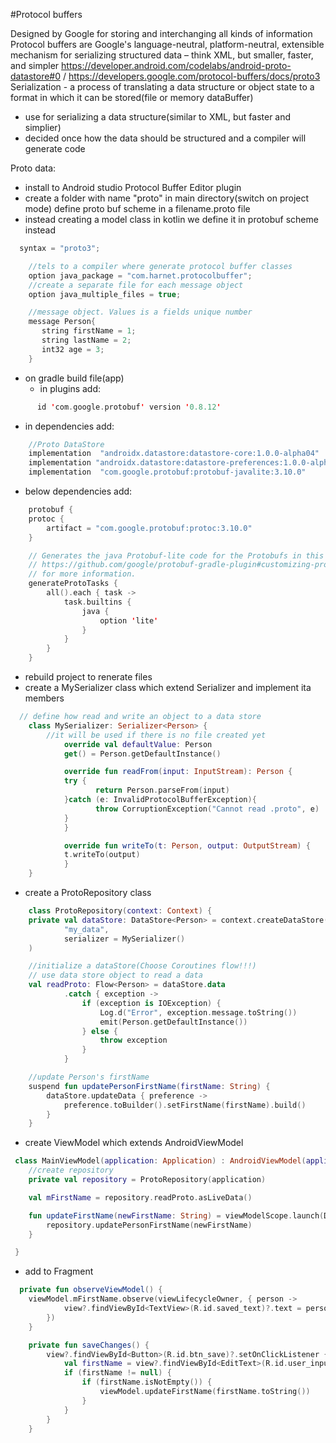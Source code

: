 #Protocol buffers

Designed by Google for storing and interchanging all kinds of information
Protocol buffers are Google's language-neutral, platform-neutral, extensible mechanism for serializing structured data – think XML, but smaller, faster, and simpler
https://developer.android.com/codelabs/android-proto-datastore#0 / https://developers.google.com/protocol-buffers/docs/proto3
   Serialization - a process of translating a data structure or object state to a format in which it can be stored(file or memory dataBuffer) 
- use for serializing a data structure(similar to XML, but faster and simplier)
- decided once how the data should be structured and a compiler will generate code 

Proto data:
- install to Android studio Protocol Buffer Editor plugin
- create a folder with name "proto" in main directory(switch on project mode) define proto buf scheme in a filename.proto file
- instead creating a model class in kotlin we define it in protobuf scheme instead
```kotlin
  syntax = "proto3";

	//tels to a compiler where generate protocol buffer classes
	option java_package = "com.harnet.protocolbuffer";
	//create a separate file for each message object
	option java_multiple_files = true;

	//message object. Values is a fields unique number
	message Person{
  	   string firstName = 1;
  	   string lastName = 2;
  	   int32 age = 3;
	}
```
- on gradle build file(app) 
   - in plugins add: 
```kotlin
      id 'com.google.protobuf' version '0.8.12'
```
   - in dependencies add:
```kotlin
    //Proto DataStore
    implementation  "androidx.datastore:datastore-core:1.0.0-alpha04"
    implementation "androidx.datastore:datastore-preferences:1.0.0-alpha04"
    implementation  "com.google.protobuf:protobuf-javalite:3.10.0"
```
   - below dependencies add:
```kotlin
    protobuf {
    protoc {
        artifact = "com.google.protobuf:protoc:3.10.0"
    }

    // Generates the java Protobuf-lite code for the Protobufs in this project. See
    // https://github.com/google/protobuf-gradle-plugin#customizing-protobuf-compilation
    // for more information.
    generateProtoTasks {
        all().each { task ->
            task.builtins {
                java {
                    option 'lite'
                }
            }
        }
    }
```
- rebuild project to renerate files
- create a MySerializer class which extend Serializer and implement ita members
```kotlin
  // define how read and write an object to a data store
	class MySerializer: Serializer<Person> {
		//it will be used if there is no file created yet
    		override val defaultValue: Person
    		get() = Person.getDefaultInstance()

    		override fun readFrom(input: InputStream): Person {
        	try {
            	   return Person.parseFrom(input)
        	}catch (e: InvalidProtocolBufferException){
            	   throw CorruptionException("Cannot read .proto", e)
        	}
      		}

    		override fun writeTo(t: Person, output: OutputStream) {
        	t.writeTo(output)
    		}
	}
```
- create a ProtoRepository class
```kotlin
	class ProtoRepository(context: Context) {
    private val dataStore: DataStore<Person> = context.createDataStore(
            "my_data",
            serializer = MySerializer()
    )

    //initialize a dataStore(Choose Coroutines flow!!!)
    // use data store object to read a data
    val readProto: Flow<Person> = dataStore.data
            .catch { exception ->
                if (exception is IOException) {
                    Log.d("Error", exception.message.toString())
                    emit(Person.getDefaultInstance())
                } else {
                    throw exception
                }
            }

    //update Person's firstName
    suspend fun updatePersonFirstName(firstName: String) {
        dataStore.updateData { preference ->
            preference.toBuilder().setFirstName(firstName).build()
        }
    }
```
- create ViewModel which extends AndroidViewModel
```kotlin
 class MainViewModel(application: Application) : AndroidViewModel(application) {
    //create repository
    private val repository = ProtoRepository(application)

    val mFirstName = repository.readProto.asLiveData()

    fun updateFirstName(newFirstName: String) = viewModelScope.launch(Dispatchers.IO) {
        repository.updatePersonFirstName(newFirstName)
    }

 }
```
- add to Fragment
```kotlin
  private fun observeViewModel() {
    viewModel.mFirstName.observe(viewLifecycleOwner, { person ->
            view?.findViewById<TextView>(R.id.saved_text)?.text = person.firstName
        })
    }

    private fun saveChanges() {
        view?.findViewById<Button>(R.id.btn_save)?.setOnClickListener {
            val firstName = view?.findViewById<EditText>(R.id.user_input)?.text
            if (firstName != null) {
                if (firstName.isNotEmpty()) {
                    viewModel.updateFirstName(firstName.toString())
                }
            }
        }
    }
```
